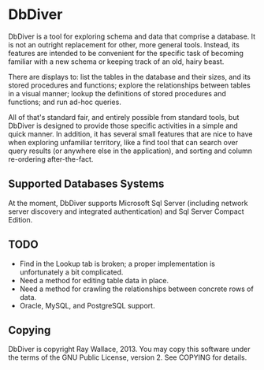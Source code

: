 DbDiver
=======

DbDiver is a tool for exploring schema and data that comprise a database. It is
not an outright replacement for other, more general tools. Instead, its features
are intended to be convenient for the specific task of becoming familiar with a
new schema or keeping track of an old, hairy beast.

There are displays to: list the tables in the database and their sizes, and its
stored procedures and functions; explore the relationships between tables in a
visual manner; lookup the definitions of stored procedures and functions; and
run ad-hoc queries.

All of that's standard fair, and entirely possible from standard tools, but
DbDiver is designed to provide those specific activities in a simple and quick
manner. In addition, it has several small features that are nice to have when
exploring unfamiliar territory, like a find tool that can search over query
results (or anywhere else in the application), and sorting and column re-ordering
after-the-fact.


Supported Databases Systems
---------------------------

At the moment, DbDiver supports Microsoft Sql Server (including network server
discovery and integrated authentication) and Sql Server Compact Edition.


TODO
----

* Find in the Lookup tab is broken; a proper implementation is unfortunately a
  bit complicated.
* Need a method for editing table data in place.
* Need a method for crawling the relationships between concrete rows of data.
* Oracle, MySQL, and PostgreSQL support.


Copying
-------

DbDiver is copyright Ray Wallace, 2013. You may copy this software under the
terms of the GNU Public License, version 2.  See COPYING for details.
